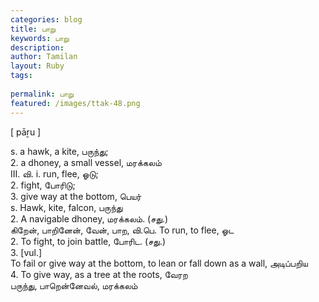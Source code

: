 ```yaml
---
categories: blog
title: பாறு
keywords: பாறு
description: 
author: Tamilan
layout: Ruby
tags: 
 
permalink: பாறு
featured: /images/ttak-48.png
---
```

  
[ pāṟu ]  
  
s. a hawk, a kite, பருந்து;  
2. a dhoney, a small vessel, மரக்கலம்  
III. வி. i. run, flee, ஓடு;  
2. fight, போரிடு;  
3. give way at the bottom, பெயர்  
s. Hawk, kite, falcon, பருந்து  
2. A navigable dhoney, மரக்கலம். (சது.)  
கிறேன், பாறினேன், வேன், பாற, வி.பெ. To run, to flee, ஓட  
2. To fight, to join battle, போரிட. (சது.)  
3. [vul.]  
To fail or give way at the bottom, to lean or fall down as a wall, அடிப்பறிய  
4. To give way, as a tree at the roots, வேரற  
பருந்து, பாறென்னேவல், மரக்கலம்